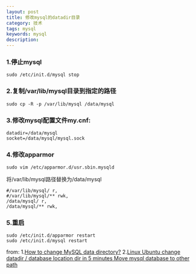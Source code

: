 ```yaml
---
layout: post
title: 修改mysql的datadir目录
category: 技术
tags: mysql
keywords: mysql
description:
---
```


### 1.停止mysql

```
sudo /etc/init.d/mysql stop
```

### 2.复制/var/lib/mysql目录到指定的路径

```
sudo cp -R -p /var/lib/mysql /data/mysql
```

### 3.修改mysql配置文件my.cnf:

```
datadir=/data/mysql
socket=/data/mysql/mysql.sock
```

### 4.修改apparmor

```
sudo vim /etc/apparmor.d/usr.sbin.mysqld
```

将/var/lib/mysql路径替换为/data/mysql

```
#/var/lib/mysql/ r,
#/var/lib/mysql/** rwk,
/data/mysql/ r,
/data/mysql/** rwk,
```

### 5.重启

```
sudo /etc/init.d/apparmor restart
sudo /etc/init.d/mysql restart
```

from:
1.[How to change MySQL data directory?](http://stackoverflow.com/questions/1795176/how-to-change-mysql-data-directory)
2.[Linux Ubuntu change datadir / database location dir in 5 minutes Move mysql database to other path](http://article.my-addr.com/?show=linux_ubuntu_change_datadir-move_mysql_database_to_other_path)